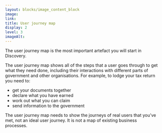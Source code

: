 ```yaml
---
layout: blocks/image_content_block
image: 
link: 
title: User journey map
display: 2
level: 3
imageAlt: 
---
```


The user journey map is the most important artefact you will start in Discovery.

The user journey map shows all of the steps that a user goes through to get what they need done, including their interactions with different parts of government and other organisations. For example, to lodge your tax return you need to:
- get your documents together
- declare what you have earned
- work out what you can claim
- send information to the government

The user journey map needs to show the journeys of real users that you’ve met, not an ideal user journey. It is not a map of existing business processes. 

